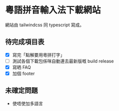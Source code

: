# 粵語拼音輸入法下載網站

網站由 tailwindcss 同 typescript 寫成。

## 待完成項目表

- [x] 寫完「點解要用粵拼打字」
- [ ] 測試各個下載包係咪自動連去最新版嘅 build release
- [x] 寫晒 FAQ
- [x] 加個 footer

## 未確定問題

- 使唔使加多語言